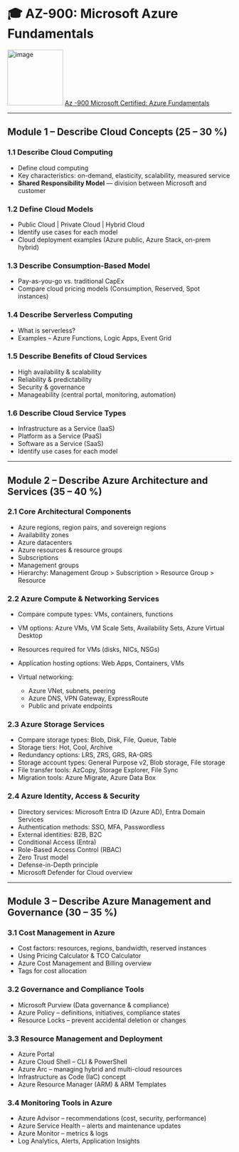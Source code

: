 # 🎓 AZ-900: Microsoft Azure Fundamentals 
<img width="125" height="125" alt="image" src="https://github.com/user-attachments/assets/50d3b3ea-3de7-4cdc-8a3a-59b2236cd82b" />
<a href="https://learn.microsoft.com/en-us/credentials/certifications/azure-fundamentals/?practice-assessment-type=certification"> Az -900 Microsoft Certified: Azure Fundamentals </a>

---

## **Module 1 – Describe Cloud Concepts (25 – 30 %)**

### 1.1 Describe Cloud Computing

* Define cloud computing
* Key characteristics: on-demand, elasticity, scalability, measured service
* **Shared Responsibility Model** — division between Microsoft and customer

### 1.2 Define Cloud Models

* Public Cloud  |  Private Cloud  |  Hybrid Cloud
* Identify use cases for each model
* Cloud deployment examples (Azure public, Azure Stack, on-prem hybrid)

### 1.3 Describe Consumption-Based Model

* Pay-as-you-go vs. traditional CapEx
* Compare cloud pricing models (Consumption, Reserved, Spot instances)

### 1.4 Describe Serverless Computing

* What is serverless?
* Examples – Azure Functions, Logic Apps, Event Grid

### 1.5 Describe Benefits of Cloud Services

* High availability & scalability
* Reliability & predictability
* Security & governance
* Manageability (central portal, monitoring, automation)

### 1.6 Describe Cloud Service Types

* Infrastructure as a Service (IaaS)
* Platform as a Service (PaaS)
* Software as a Service (SaaS)
* Identify use cases for each model

---

## **Module 2 – Describe Azure Architecture and Services (35 – 40 %)**

### 2.1 Core Architectural Components

* Azure regions, region pairs, and sovereign regions
* Availability zones
* Azure datacenters
* Azure resources & resource groups
* Subscriptions
* Management groups
* Hierarchy: Management Group > Subscription > Resource Group > Resource

### 2.2 Azure Compute & Networking Services

* Compare compute types: VMs, containers, functions
* VM options: Azure VMs, VM Scale Sets, Availability Sets, Azure Virtual Desktop
* Resources required for VMs (disks, NICs, NSGs)
* Application hosting options: Web Apps, Containers, VMs
* Virtual networking:

  * Azure VNet, subnets, peering
  * Azure DNS, VPN Gateway, ExpressRoute
  * Public and private endpoints

### 2.3 Azure Storage Services

* Compare storage types: Blob, Disk, File, Queue, Table
* Storage tiers: Hot, Cool, Archive
* Redundancy options: LRS, ZRS, GRS, RA-GRS
* Storage account types: General Purpose v2, Blob storage, File storage
* File transfer tools: AzCopy, Storage Explorer, File Sync
* Migration tools: Azure Migrate, Azure Data Box

### 2.4 Azure Identity, Access & Security

* Directory services: Microsoft Entra ID (Azure AD), Entra Domain Services
* Authentication methods: SSO, MFA, Passwordless
* External identities: B2B, B2C
* Conditional Access (Entra)
* Role-Based Access Control (RBAC)
* Zero Trust model
* Defense-in-Depth principle
* Microsoft Defender for Cloud overview

---

## **Module 3 – Describe Azure Management and Governance (30 – 35 %)**

### 3.1 Cost Management in Azure

* Cost factors: resources, regions, bandwidth, reserved instances
* Using Pricing Calculator & TCO Calculator
* Azure Cost Management and Billing overview
* Tags for cost allocation

### 3.2 Governance and Compliance Tools

* Microsoft Purview (Data governance & compliance)
* Azure Policy – definitions, initiatives, compliance states
* Resource Locks – prevent accidental deletion or changes

### 3.3 Resource Management and Deployment

* Azure Portal
* Azure Cloud Shell – CLI & PowerShell
* Azure Arc – managing hybrid and multi-cloud resources
* Infrastructure as Code (IaC) concept
* Azure Resource Manager (ARM) & ARM Templates

### 3.4 Monitoring Tools in Azure

* Azure Advisor – recommendations (cost, security, performance)
* Azure Service Health – alerts and maintenance updates
* Azure Monitor – metrics & logs
* Log Analytics, Alerts, Application Insights

